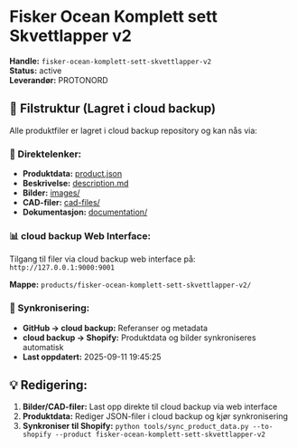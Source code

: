 # Fisker Ocean Komplett sett Skvettlapper v2

**Handle:** `fisker-ocean-komplett-sett-skvettlapper-v2`  
**Status:** active  
**Leverandør:** PROTONORD

## 📁 Filstruktur (Lagret i cloud backup)

Alle produktfiler er lagret i cloud backup repository og kan nås via:

### 🔗 Direktelenker:
- **Produktdata:** [product.json](http://127.0.0.1:9000/products/fisker-ocean-komplett-sett-skvettlapper-v2/product.json)
- **Beskrivelse:** [description.md](http://127.0.0.1:9000/products/fisker-ocean-komplett-sett-skvettlapper-v2/description.md)
- **Bilder:** [images/](http://127.0.0.1:9000/products/fisker-ocean-komplett-sett-skvettlapper-v2/images/)
- **CAD-filer:** [cad-files/](http://127.0.0.1:9000/products/fisker-ocean-komplett-sett-skvettlapper-v2/cad-files/)
- **Dokumentasjon:** [documentation/](http://127.0.0.1:9000/products/fisker-ocean-komplett-sett-skvettlapper-v2/documentation/)

### 📊 cloud backup Web Interface:
Tilgang til filer via cloud backup web interface på:
`http://127.0.0.1:9000:9001`

**Mappe:** `products/fisker-ocean-komplett-sett-skvettlapper-v2/`

### 🔄 Synkronisering:
- **GitHub → cloud backup:** Referanser og metadata
- **cloud backup → Shopify:** Produktdata og bilder synkroniseres automatisk
- **Last oppdatert:** 2025-09-11 19:45:25

## 💡 Redigering:
1. **Bilder/CAD-filer:** Last opp direkte til cloud backup via web interface
2. **Produktdata:** Rediger JSON-filer i cloud backup og kjør synkronisering
3. **Synkroniser til Shopify:** `python tools/sync_product_data.py --to-shopify --product fisker-ocean-komplett-sett-skvettlapper-v2`
